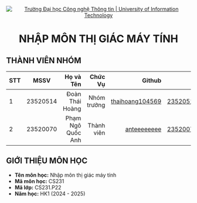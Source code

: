 <!-- Banner -->
<p align="center">
  <a href="https://www.uit.edu.vn/" title="Trường Đại học Công nghệ Thông tin" style="border: none;">
    <img src="https://i.imgur.com/WmMnSRt.png" alt="Trường Đại học Công nghệ Thông tin | University of Information Technology">
  </a>
</p>

<h1 align="center"><b>NHẬP MÔN THỊ GIÁC MÁY TÍNH</b></h>

## THÀNH VIÊN NHÓM
| STT    | MSSV          | Họ và Tên              |Chức Vụ    | Github                                                  | Email                   |
| ------ |:-------------:| ----------------------:|----------:|--------------------------------------------------------:|-------------------------:
| 1      | 23520514      | Đoàn Thái Hoàng        |Nhóm trưởng|[thaihoang104569](https://github.com/thaihoang104569)    |23520514@gm.uit.edu.vn   |
| 2      | 23520070      | Phạm Ngô Quốc Anh      |Thành viên |[anteeeeeeee](https://github.com/anteeeeeeee)            |23520070@gm.uit.edu.vn   |

## GIỚI THIỆU MÔN HỌC
* **Tên môn học:** Nhập môn thị giác máy tính
* **Mã môn học:** CS231
* **Mã lớp:** CS231.P22
* **Năm học:** HK1 (2024 - 2025)
